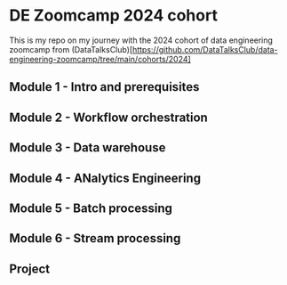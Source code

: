 # DE Zoomcamp 2024 cohort

This is my repo on my journey with the 2024 cohort of data engineering zoomcamp from (DataTalksClub)[https://github.com/DataTalksClub/data-engineering-zoomcamp/tree/main/cohorts/2024]

## Module 1 - Intro and prerequisites

## Module 2 - Workflow orchestration

## Module 3 - Data warehouse

## Module 4 - ANalytics Engineering

## Module 5 - Batch processing

## Module 6 - Stream processing

## Project
